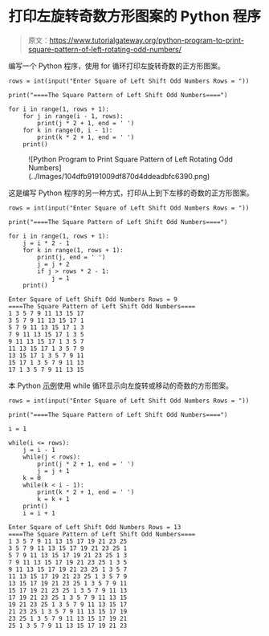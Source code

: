 # 打印左旋转奇数方形图案的 Python 程序

> 原文：<https://www.tutorialgateway.org/python-program-to-print-square-pattern-of-left-rotating-odd-numbers/>

编写一个 Python 程序，使用 for 循环打印左旋转奇数的正方形图案。

```
rows = int(input("Enter Square of Left Shift Odd Numbers Rows = "))

print("====The Square Pattern of Left Shift Odd Numbers====")

for i in range(1, rows + 1):
    for j in range(i - 1, rows):
        print(j * 2 + 1, end = ' ')
    for k in range(0, i - 1):
        print(k * 2 + 1, end = ' ')
    print()
```

<figure class="wp-block-image size-large">![Python Program to Print Square Pattern of Left Rotating Odd Numbers](../Images/104dfb9191009df870d4ddeadbfc6390.png)</figure>

这是编写 Python 程序的另一种方式，打印从上到下左移的奇数的正方形图案。

```
rows = int(input("Enter Square of Left Shift Odd Numbers Rows = "))

print("====The Square Pattern of Left Shift Odd Numbers====")

for i in range(1, rows + 1):
    j = i * 2 - 1
    for k in range(1, rows + 1):
        print(j, end = ' ')
        j = j + 2
        if j > rows * 2 - 1:
            j = 1
    print()
```

```
Enter Square of Left Shift Odd Numbers Rows = 9
====The Square Pattern of Left Shift Odd Numbers====
1 3 5 7 9 11 13 15 17 
3 5 7 9 11 13 15 17 1 
5 7 9 11 13 15 17 1 3 
7 9 11 13 15 17 1 3 5 
9 11 13 15 17 1 3 5 7 
11 13 15 17 1 3 5 7 9 
13 15 17 1 3 5 7 9 11 
15 17 1 3 5 7 9 11 13 
17 1 3 5 7 9 11 13 15 
```

本 Python [示例](https://www.tutorialgateway.org/python-programming-examples/)使用 while 循环显示向左旋转或移动的奇数的方形图案。

```
rows = int(input("Enter Square of Left Shift Odd Numbers Rows = "))

print("====The Square Pattern of Left Shift Odd Numbers====")

i = 1

while(i <= rows):
    j = i - 1
    while(j < rows):
        print(j * 2 + 1, end = ' ')
        j = j + 1
    k = 0
    while(k < i - 1):
        print(k * 2 + 1, end = ' ')
        k = k + 1
    print()
    i = i + 1
```

```
Enter Square of Left Shift Odd Numbers Rows = 13
====The Square Pattern of Left Shift Odd Numbers====
1 3 5 7 9 11 13 15 17 19 21 23 25 
3 5 7 9 11 13 15 17 19 21 23 25 1 
5 7 9 11 13 15 17 19 21 23 25 1 3 
7 9 11 13 15 17 19 21 23 25 1 3 5 
9 11 13 15 17 19 21 23 25 1 3 5 7 
11 13 15 17 19 21 23 25 1 3 5 7 9 
13 15 17 19 21 23 25 1 3 5 7 9 11 
15 17 19 21 23 25 1 3 5 7 9 11 13 
17 19 21 23 25 1 3 5 7 9 11 13 15 
19 21 23 25 1 3 5 7 9 11 13 15 17 
21 23 25 1 3 5 7 9 11 13 15 17 19 
23 25 1 3 5 7 9 11 13 15 17 19 21 
25 1 3 5 7 9 11 13 15 17 19 21 23 
```